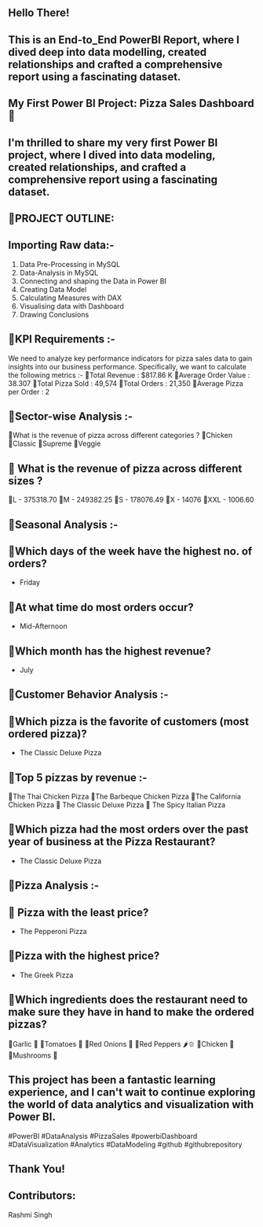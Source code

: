 ## Hello There!

## This is an End-to_End PowerBI Report, where I dived deep into data modelling, created relationships and crafted a comprehensive report using a fascinating dataset.


## My First Power BI Project: Pizza Sales Dashboard 🍕

## I'm thrilled to share my very first Power BI project, where I dived into data modeling, created relationships, and crafted a comprehensive report using a fascinating dataset.

## 🍕PROJECT OUTLINE:

## Importing Raw data:-
1) Data Pre-Processing in MySQL 
2) Data-Analysis in MySQL 
3) Connecting and shaping the Data in Power BI 
4) Creating Data Model 
5) Calculating Measures with DAX
6) Visualising data with Dashboard 
7) Drawing Conclusions

## 🍕KPI Requirements :-
We need to analyze key performance indicators for pizza sales data to gain insights into our business performance. Specifically, we want to calculate the following metrics :-
🔶Total Revenue :
      $817.86 K
🔶Average Order Value :
     38.307
🔶Total Pizza Sold :
     49,574
🔶Total Orders :
     21,350
🔶Average Pizza per Order :
     2

## 🍕Sector-wise Analysis :- 
🔶What is the revenue of pizza across different categories ?
🔸Chicken 
🔸Classic 
🔸Supreme 
🔸Veggie

## 🔶 What is the revenue of pizza across different sizes ?
🔸L - 375318.70
🔸M - 249382.25
🔸S - 178076.49
🔸X - 14076
🔸XXL - 1006.60

## 🍕Seasonal Analysis :-
## 🔶Which days of the week have the highest     no. of orders?
- Friday

## 🔶At what time do most orders occur?
- Mid-Afternoon 

## 🔶Which month has the highest revenue?
- July

## 🍕Customer Behavior Analysis :-
## 🔶Which pizza is the favorite of customers (most ordered pizza)?
- The Classic Deluxe Pizza

## 🔶Top 5 pizzas by revenue :-
🔸The Thai Chicken Pizza
🔸The Barbeque Chicken Pizza
🔸The California Chicken Pizza
🔸 The Classic Deluxe Pizza 
🔸 The Spicy Italian Pizza 

## 🔶Which pizza had the most orders over the past year of business at the Pizza Restaurant?
- The Classic Deluxe Pizza 

## 🍕Pizza Analysis :-
## 🔶 Pizza with the least price?
- The Pepperoni Pizza 

## 🔶Pizza with the highest price?
- The Greek Pizza 

## 🔶Which ingredients does the restaurant need to make sure they have in hand to make the ordered pizzas?
🔸Garlic 🧄
🔸Tomatoes 🍅
🔸Red Onions 🧅
🔸Red Peppers 🌶️🫑
🔸Chicken 🍗
🔸Mushrooms 🍄



## This project has been a fantastic learning experience, and I can't wait to continue exploring the world of data analytics and visualization with Power BI.

#PowerBI #DataAnalysis #PizzaSales #powerbiDashboard #DataVisualization #Analytics #DataModeling #github #githubrepository 
## Thank You!

## Contributors:
Rashmi Singh
